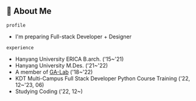 ## 🤔 **About Me**

`profile`
  - I'm preparing Full-stack Developer + Designer

`experience`
  - Hanyang University ERICA B.arch. ('15~'21)
  - Hanyang University M.Des. ('21~'22)
  - A member of [GA-Lab](https://www.g-a-lab.com/) ('18~'22)
  - KDT Multi-Campus Full Stack Developer Python Course Training ('22, 12~'23, 06)
  - Studying Coding ('22, 12~)
